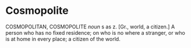 # Cosmopolite

COSMOPOLITAN, COSMOPOLITE _noun_ s as z. \[Gr., world, a citizen.\] A person who has no fixed residence; on who is no where a stranger, or who is at home in every place; a citizen of the world.